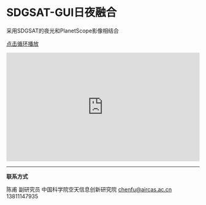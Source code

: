# SDGSAT-GUI日夜融合

采用SDGSAT的夜光和PlanetScope影像相结合

[点击循环播放](https://streamja.com/4qZkV)

<div style="width:100%;height:0px;position:relative;padding-bottom:56.327%;"><iframe src="https://streamja.com/embed/4qZkV" frameborder="0" width="100%" height="100%" allowfullscreen style="width:100%;height:100%;position:absolute;"></iframe></div>

---



**联系方式**

陈甫 副研究员
中国科学院空天信息创新研究院
chenfu@aircas.ac.cn
13811147935


